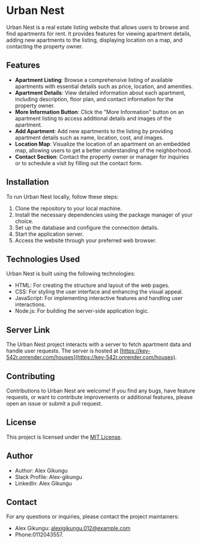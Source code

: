 # Urban Nest

Urban Nest is a real estate listing website that allows users to browse and find apartments for rent. It provides features for viewing apartment details, adding new apartments to the listing, displaying location on a map, and contacting the property owner.

## Features

- **Apartment Listing**: Browse a comprehensive listing of available apartments with essential details such as price, location, and amenities.
- **Apartment Details**: View detailed information about each apartment, including description, floor plan, and contact information for the property owner.
- **More Information Button**: Click the "More Information" button on an apartment listing to access additional details and images of the apartment.
- **Add Apartment**: Add new apartments to the listing by providing apartment details such as name, location, cost, and images.
- **Location Map**: Visualize the location of an apartment on an embedded map, allowing users to get a better understanding of the neighborhood.
- **Contact Section**: Contact the property owner or manager for inquiries or to schedule a visit by filling out the contact form.

## Installation

To run Urban Nest locally, follow these steps:

1. Clone the repository to your local machine.
2. Install the necessary dependencies using the package manager of your choice.
3. Set up the database and configure the connection details.
4. Start the application server.
5. Access the website through your preferred web browser.

## Technologies Used

Urban Nest is built using the following technologies:

- HTML: For creating the structure and layout of the web pages.
- CSS: For styling the user interface and enhancing the visual appeal.
- JavaScript: For implementing interactive features and handling user interactions.
- Node.js: For building the server-side application logic.



## Server Link

The Urban Nest project interacts with a server to fetch apartment data and handle user requests. The server is hosted at [https://key-542r.onrender.com/houses](https://key-542r.onrender.com/houses).



## Contributing

Contributions to Urban Nest are welcome! If you find any bugs, have feature requests, or want to contribute improvements or additional features, please open an issue or submit a pull request.

## License

This project is licensed under the [MIT License](https://opensource.org/licenses/MIT).



## Author

- Author: Alex Gikungu
- Slack Profile: Alex-gikungu
- LinkedIn: Alex Gikungu

## Contact

For any questions or inquiries, please contact the project maintainers:

- Alex Gikungu: alexigikungu.012@example.com
- Phone:0112043557.

